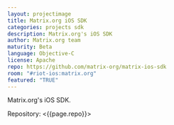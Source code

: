 ```yaml
---
layout: projectimage
title: Matrix.org iOS SDK
categories: projects sdk
description: Matrix.org's iOS SDK
author: Matrix.org team
maturity: Beta
language: Objective-C
license: Apache
repo: https://github.com/matrix-org/matrix-ios-sdk
room: "#riot-ios:matrix.org"
featured: "TRUE"
---
```


Matrix.org's iOS SDK.

Repository: <{{page.repo}}>
